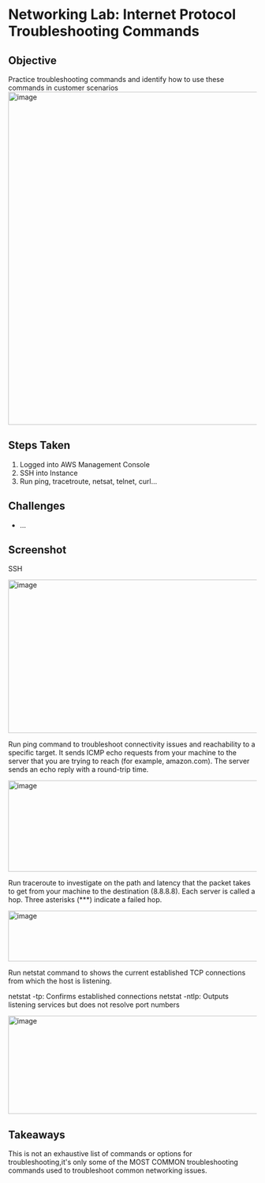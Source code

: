 # Networking Lab: Internet Protocol Troubleshooting Commands

## Objective
Practice troubleshooting commands and identify how to use these commands in customer scenarios
<img width="895" height="675" alt="image" src="https://github.com/user-attachments/assets/5351894b-4c7b-4e76-b6ce-4e796d6318ac" />


## Steps Taken
1. Logged into AWS Management Console
2. SSH into Instance
3. Run ping, tracetroute, netsat, telnet, curl...

## Challenges
- ...

## Screenshot
SSH

<img width="830" height="311" alt="image" src="https://github.com/user-attachments/assets/3a834550-8a97-485a-b852-0b61ca459753" />


Run ping command to troubleshoot connectivity issues and reachability to a specific target. It sends ICMP echo requests from your machine to the server that you are trying to reach (for example, amazon.com). The server sends an echo reply with a round-trip time.

<img width="962" height="185" alt="image" src="https://github.com/user-attachments/assets/73237311-e062-440e-accf-c70582701764" />


Run traceroute to investigate on the path and latency that the packet takes to get from your machine to the destination (8.8.8.8). Each server is called a hop. Three asterisks (***) indicate a failed hop.

<img width="1226" height="103" alt="image" src="https://github.com/user-attachments/assets/b77b21f2-fb6b-4910-83d4-dc9b14b808bb" />


Run netstat command to shows the current established TCP connections from which the host is listening. 

netstat -tp: Confirms established connections
netstat -ntlp: Outputs listening services but does not resolve port numbers

<img width="781" height="199" alt="image" src="https://github.com/user-attachments/assets/314d13fb-103b-4efe-8acd-539ae0e51c63" />


## Takeaways
This is not an exhaustive list of commands or options for troubleshooting,it's only some of the MOST COMMON troubleshooting commands used to troubleshoot common networking issues.

